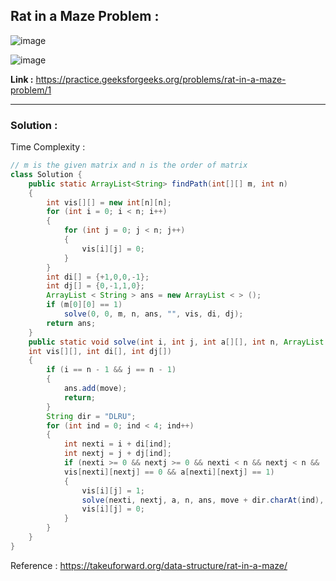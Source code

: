 ## Rat in a Maze Problem :

![image](https://user-images.githubusercontent.com/23376002/166994334-ebe442d0-7cdf-426f-b28f-e7a50465f356.png)

![image](https://user-images.githubusercontent.com/23376002/166994525-61e8e68e-c4a8-4b65-be0c-95184f735e9c.png)


**Link :** https://practice.geeksforgeeks.org/problems/rat-in-a-maze-problem/1


---------------------------------------------------------------------------------------------------------------------------------------------------------


### Solution :

Time Complexity :


```java
// m is the given matrix and n is the order of matrix
class Solution {
    public static ArrayList<String> findPath(int[][] m, int n) 
    {
        int vis[][] = new int[n][n];
        for (int i = 0; i < n; i++) 
        {
            for (int j = 0; j < n; j++) 
            {
                vis[i][j] = 0;
            }
        }
        int di[] = {+1,0,0,-1};
        int dj[] = {0,-1,1,0};
        ArrayList < String > ans = new ArrayList < > ();
        if (m[0][0] == 1) 
            solve(0, 0, m, n, ans, "", vis, di, dj);
        return ans;
    }
    public static void solve(int i, int j, int a[][], int n, ArrayList < String > ans, String move,
    int vis[][], int di[], int dj[]) 
    {
        if (i == n - 1 && j == n - 1) 
        {
            ans.add(move);
            return;
        }
        String dir = "DLRU";
        for (int ind = 0; ind < 4; ind++) 
        {
            int nexti = i + di[ind];
            int nextj = j + dj[ind];
            if (nexti >= 0 && nextj >= 0 && nexti < n && nextj < n &&
            vis[nexti][nextj] == 0 && a[nexti][nextj] == 1) 
            {
                vis[i][j] = 1;
                solve(nexti, nextj, a, n, ans, move + dir.charAt(ind), vis, di, dj);
                vis[i][j] = 0;
            }
        }
    }
}
```


Reference : https://takeuforward.org/data-structure/rat-in-a-maze/




